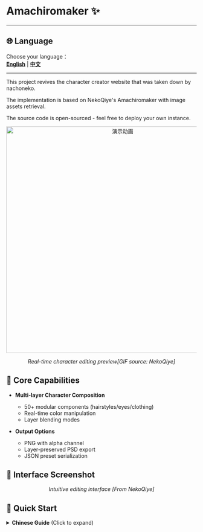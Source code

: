 # Amachiromaker ✨

[](README.md) 
  [](README.zh-CN.md)
</div>

---

## 🌐 Language
Choose your language：  
[**English**](README.md) | [**中文**](README.zh-CN.md)

---
This project revives the character creator website that was taken down by nachoneko.

The implementation is based on NekoQiye's Amachiromaker with image assets retrieval.

The source code is open-sourced - feel free to deploy your own instance.

<div align="center">
  <img src="readme-assets/gif1.gif" width="600" alt="演示动画"/>
  <p><em>Real-time character editing preview[GIF source: NekoQiye]</em></p>
</div>

## 🎨 Core Capabilities

- **Multi-layer Character Composition**
  - 50+ modular components (hairstyles/eyes/clothing)
  - Real-time color manipulation
  - Layer blending modes

- **Output Options**
  - PNG with alpha channel
  - Layer-preserved PSD export
  - JSON preset serialization

## 📸 Interface Screenshot

<div align="center">
  
  <p><em>Intuitive editing interface [From NekoQiye]</em></p>
</div>

## 🚀 Quick Start
<details>
<summary><strong>Chinese Guide</strong> (Click to expand)</summary>

### Development Environment
Remember to install Node.js in advance

## 📥 Installation Guide

### Method 1: Download via Releases
1. Go to [Releases page](https://github.com/xiaoxhan1234/Amachiromaker/releases/tag/Amachiromaker)
2. Select and download the required version: ZH/EN
3. After downloading, extract to local and rename folder to Amachiromaker
4. Ensure Node.js is already installed (no tutorial or installation method provided here)
5. Enter project directory
cd Amachiromaker
6. Install dependencies
npm install
7. Finally launch
npm run dev
8. Access http://localhost:port to start using
</details>
